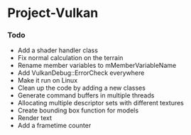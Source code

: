 # Project-Vulkan

### Todo
- Add a shader handler class
- Fix normal calculation on the terrain
- Rename member variables to mMemberVariableName
- Add VulkanDebug::ErrorCheck everywhere
- Make it run on Linux
- Clean up the code by adding a new classes
- Generate command buffers in multiple threads
- Allocating multiple descriptor sets with different textures
- Create bounding box function for models
- Render text
- Add a frametime counter
